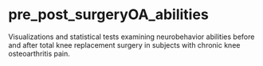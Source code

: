 # pre_post_surgeryOA_abilities
Visualizations and statistical tests examining neurobehavior abilities before and after total knee replacement surgery in subjects with chronic knee osteoarthritis pain.
